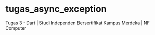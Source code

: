 # tugas_async_exception
Tugas 3 - Dart | Studi Independen Bersertifikat Kampus Merdeka | NF Computer

